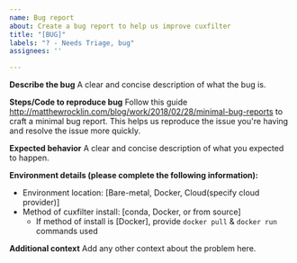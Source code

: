 ```yaml
---
name: Bug report
about: Create a bug report to help us improve cuxfilter
title: "[BUG]"
labels: "? - Needs Triage, bug"
assignees: ''

---
```


**Describe the bug**
A clear and concise description of what the bug is.

**Steps/Code to reproduce bug**
Follow this guide http://matthewrocklin.com/blog/work/2018/02/28/minimal-bug-reports to craft a minimal bug report. This helps us reproduce the issue you're having and resolve the issue more quickly.

**Expected behavior**
A clear and concise description of what you expected to happen.

**Environment details (please complete the following information):**
 - Environment location: [Bare-metal, Docker, Cloud(specify cloud provider)]
 - Method of cuxfilter install: [conda, Docker, or from source]
   - If method of install is [Docker], provide `docker pull` & `docker run` commands used
 

**Additional context**
Add any other context about the problem here.
